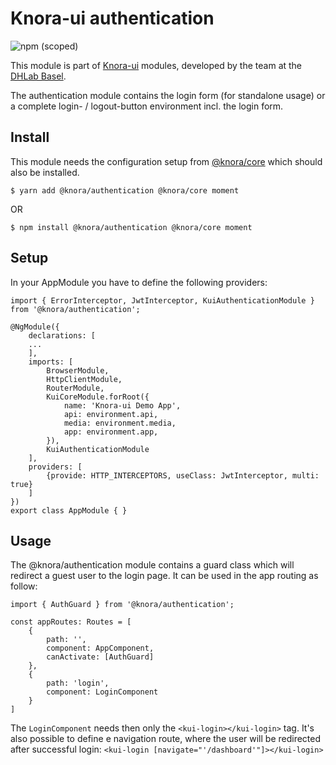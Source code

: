 # Knora-ui authentication
![npm (scoped)](https://img.shields.io/npm/v/@knora/authentication.svg)

This module is part of [Knora-ui](https://github.com/dhlab-basel/Knora-ui) modules, developed by the team at the [DHLab Basel](http://dhlab.unibas.ch).

The authentication module contains the login form (for standalone usage) or a complete login- / logout-button environment incl. the login form.

## Install
This module needs the configuration setup from [@knora/core](https://www.npmjs.com/package/@knora/core) which should also be installed.

`$ yarn add @knora/authentication @knora/core moment`

OR

`$ npm install @knora/authentication @knora/core moment`

## Setup
In your AppModule you have to define the following providers:

```
import { ErrorInterceptor, JwtInterceptor, KuiAuthenticationModule } from '@knora/authentication';

@NgModule({
    declarations: [
    ...
    ],
    imports: [
        BrowserModule,
        HttpClientModule,
        RouterModule,
        KuiCoreModule.forRoot({
            name: 'Knora-ui Demo App',
            api: environment.api,
            media: environment.media,
            app: environment.app,
        }),
        KuiAuthenticationModule
    ],
    providers: [
        {provide: HTTP_INTERCEPTORS, useClass: JwtInterceptor, multi: true}
    ]
})
export class AppModule { }
```


## Usage

The @knora/authentication module contains a guard class which will redirect a guest user to the login page. It can be used in the app routing as follow:

```
import { AuthGuard } from '@knora/authentication';

const appRoutes: Routes = [
    {
        path: '',
        component: AppComponent,
        canActivate: [AuthGuard]
    },
    {
        path: 'login',
        component: LoginComponent
    }
]
```

The `LoginComponent` needs then only the `<kui-login></kui-login>` tag. It's also possible to define e navigation route, where the user will be redirected after successful login: `<kui-login [navigate="'/dashboard'"]></kui-login>`
